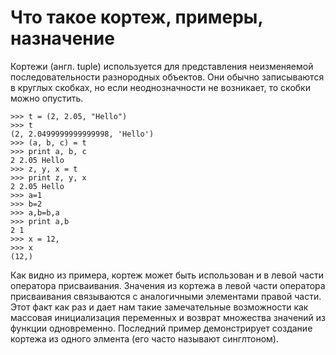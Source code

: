 # Что такое кортеж, примеры, назначение

Кортежи \(англ. tuple\) используется для представления неизменяемой последовательности разнородных объектов. Они обычно записываются в круглых скобках, но если неоднозначности не возникает, то скобки можно опустить.

```text
>>> t = (2, 2.05, "Hello")
>>> t
(2, 2.0499999999999998, 'Hello')
>>> (a, b, c) = t
>>> print a, b, c
2 2.05 Hello
>>> z, y, x = t
>>> print z, y, x
2 2.05 Hello
>>> a=1
>>> b=2
>>> a,b=b,a
>>> print a,b
2 1
>>> x = 12,
>>> x
(12,)
```

Как видно из примера, кортеж может быть использован и в левой части оператора присваивания. Значения из кортежа в левой части оператора присваивания связываются с аналогичными элементами правой части. Этот факт как раз и дает нам такие замечательные возможности как массовая инициализация переменных и возврат множества значений из функции одновременно. Последний пример демонстрирует создание кортежа из одного элмента \(его часто называют синглтоном\).

